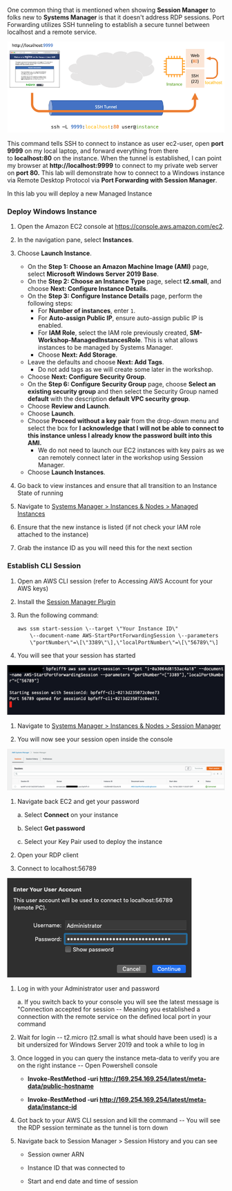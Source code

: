 One common thing that is mentioned when showing **Session Manager** to
folks new to **Systems Manager** is that it doesn't address RDP
sessions. Port Forwarding utilizes SSH tunneling to establish a secure
tunnel between localhost and a remote service.

![](./media/image39.png)

This command tells SSH to connect to instance as user ec2-user, open
**port 9999** on my local laptop, and forward everything from there
to **localhost:80** on the instance. When the tunnel is established, I
can point my browser at **http://localhost:9999** to connect to my
private web server on **port 80.** This lab will demonstrate how to
connect to a Windows instance via Remote Desktop Protocol via **Port
Forwarding with Session Manager**.

In this lab you will deploy a new Managed Instance

### Deploy Windows Instance
1. Open the Amazon EC2 console at https://console.aws.amazon.com/ec2.
1. In the navigation pane, select **Instances**.
1. Choose **Launch Instance**.
    - On the **Step 1: Choose an Amazon Machine Image (AMI)** page, select **Microsoft Windows Server 2019 Base**.
    - On the **Step 2: Choose an Instance Type** page, select **t2.small**, and choose **Next: Configure Instance Details**.
    - On the **Step 3: Configure Instance Details** page, perform the following steps:
        - For **Number of instances**, enter ```1```.
        - For **Auto-assign Public IP**, ensure auto-assign public IP is enabled.
        - For **IAM Role**, select the IAM role previously created, **SM-Workshop-ManagedInstancesRole**. This is what allows instances to be managed by Systems Manager.
        - Choose **Next: Add Storage**.
    - Leave the defaults and choose **Next: Add Tags**.
        - Do not add tags as we will create some later in the workshop.
    - Choose **Next: Configure Security Group**.
    - On the **Step 6: Configure Security Group** page, choose **Select an existing security group** and then select the Security Group named **default** with the description **default VPC security group**.
    - Choose **Review and Launch**.
    - Choose **Launch**.
    - Choose **Proceed without a key pair** from the drop-down menu and select the box for **I acknowledge that I will not be able to connect to this instance unless I already know the password built into this AMI.**
        - We do not need to launch our EC2 instances with key pairs as we can remotely connect later in the workshop using Session Manager.
    - Choose **Launch Instances**.

1.  Go back to view instances and ensure that all transition to an
    Instance State of running

1.  Navigate to [Systems Manager \> Instances & Nodes \> Managed
    Instances](https://console.aws.amazon.com/systems-manager/managed-instances)

1.  Ensure that the new instance is listed (if not check your IAM role
    attached to the instance)

1.  Grab the instance ID as you will need this for the next section

### Establish CLI Session

1.  Open an AWS CLI session (refer to Accessing AWS Account for your AWS
    keys)

1. Install the [Session Manager Plugin](https://docs.aws.amazon.com/systems-manager/latest/userguide/session-manager-working-with-install-plugin.html)

1.  Run the following command:

    ```
    aws ssm start-session \--target \"Your Instance ID\"
        \--document-name AWS-StartPortForwardingSession \--parameters
        \"portNumber\"=\[\"3389\"\],\"localPortNumber\"=\[\"56789\"\]
    ```

1.  You will see that your session has started

![](./media/image40.png)

1.  Navigate to [Systems Manager \> Instances & Nodes \> Session
    Manager](https://console.aws.amazon.com/systems-manager/session-manager/sessions)

1.  You will now see your session open inside the console

![](./media/image41.png)

1.  Navigate back EC2 and get your password

    a.  Select **Connect** on your instance

    b.  Select **Get password**

    c.  Select your Key Pair used to deploy the instance

1.  Open your RDP client

1.  Connect to localhost:56789

![](./media/image42.png)

1.  Log in with your Administrator user and password

    a.  If you switch back to your console you will see the latest
        message is "Connection accepted for session -- Meaning you
        established a connection with the remote service on the defined
        local port in your command

1. Wait for login -- t2.micro (t2.small is what should have been used)
    is a bit undersized for Windows Server 2019 and took a while to log
    in

1. Once logged in you can query the instance meta-data to verify you
    are on the right instance -- Open Powershell console

   -   **Invoke-RestMethod -uri http://169.254.169.254/latest/meta-data/public-hostname**

   - **Invoke-RestMethod -uri http://169.254.169.254/latest/meta-data/instance-id**

2. Got back to your AWS CLI session and kill the command -- You will
    see the RDP session terminate as the tunnel is torn down

3. Navigate back to Session Manager \> Session History and you can see

   - Session owner ARN

   - Instance ID that was connected to

   - Start and end date and time of session